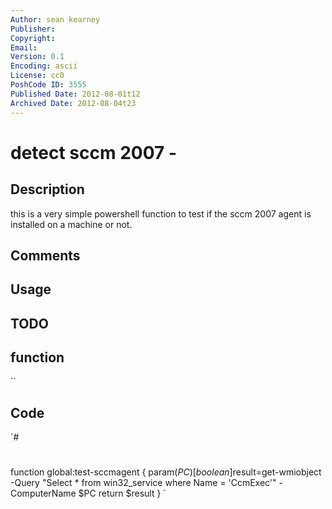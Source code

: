 ```yaml
---
Author: sean kearney
Publisher: 
Copyright: 
Email: 
Version: 0.1
Encoding: ascii
License: cc0
PoshCode ID: 3555
Published Date: 2012-08-01t12
Archived Date: 2012-08-04t23
---
```


# detect sccm 2007 - 

## Description

this is a very simple powershell function to test if the sccm 2007 agent is installed on a machine or not.

## Comments



## Usage



## TODO



## function

``

## Code

`#
 #
 function global:test-sccmagent {
 param($PC)
 [boolean]$result=get-wmiobject -Query "Select * from win32_service where Name = 'CcmExec'" -ComputerName $PC
 return $result
 }
`

